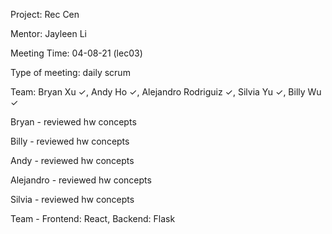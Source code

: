 Project: Rec Cen

Mentor: Jayleen Li

Meeting Time: 04-08-21 (lec03)

Type of meeting: daily scrum

Team: Bryan Xu ✓, Andy Ho ✓, Alejandro Rodriguiz ✓, Silvia Yu ✓, Billy Wu ✓


Bryan - reviewed hw concepts

Billy - reviewed hw concepts

Andy - reviewed hw concepts

Alejandro - reviewed hw concepts

Silvia - reviewed hw concepts

Team - Frontend: React, Backend: Flask

